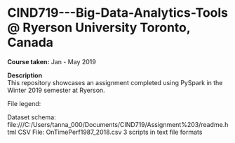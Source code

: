 # CIND719---Big-Data-Analytics-Tools @ Ryerson University Toronto, Canada

**Course taken:** Jan - May 2019

**Description**<br/>
This repository showcases an assignment completed using PySpark in the Winter 2019 semester at Ryerson. 

File legend:

Dataset schema: file:///C:/Users/tanna_000/Documents/CIND719/Assignment%203/readme.html
CSV File: OnTimePerf1987_2018.csv
3 scripts in text file formats
